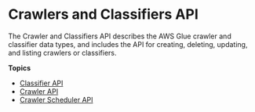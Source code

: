 # Crawlers and Classifiers API<a name="aws-glue-api-crawler"></a>

The Crawler and Classifiers API describes the AWS Glue crawler and classifier data types, and includes the API for creating, deleting, updating, and listing crawlers or classifiers\.

**Topics**
+ [Classifier API](aws-glue-api-crawler-classifiers.md)
+ [Crawler API](aws-glue-api-crawler-crawling.md)
+ [Crawler Scheduler API](aws-glue-api-crawler-scheduler.md)